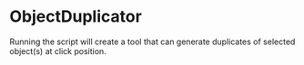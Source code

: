 # ObjectDuplicator

Running the script will create a tool that can generate duplicates of selected object(s) at click position.
